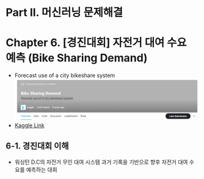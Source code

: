 # Part II. 머신러닝 문제해결








# Chapter 6. [경진대회] 자전거 대여 수요 예측 (Bike Sharing Demand)
- Forecast use of a city bikeshare system
![img](./img/2-6-1.png)
- [Kaggle Link](https://www.kaggle.com/competitions/bike-sharing-demand)



## 6-1. 경진대회 이해

- 워싱턴 D.C의 자전거 무인 대여 시스템 과거 기록을 기반으로 향후 자전거 대여 수요를 예측하는 대회

